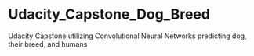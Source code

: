 # Udacity_Capstone_Dog_Breed
Udacity Capstone utilizing Convolutional Neural Networks predicting dog, their breed, and humans
